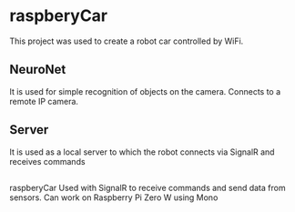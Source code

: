 # raspberyCar

This project was used to create a robot car controlled by WiFi.

## NeuroNet
It is used for simple recognition of objects on the camera. Connects to a remote IP camera.

## Server
It is used as a local server to which the robot connects via SignalR and receives commands

##
raspberyCar
Used with SignalR to receive commands and send data from sensors. Can work on Raspberry Pi Zero W using Mono
